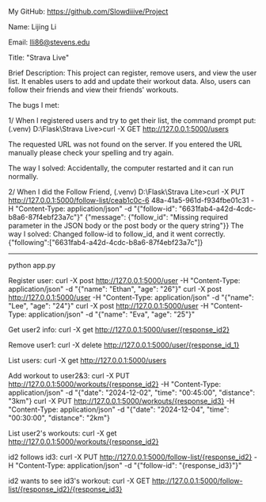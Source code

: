 My GitHub: https://github.com/Slowdiiive/Project

Name: Lijing Li

Email: lli86@stevens.edu

Title: "Strava Live"

Brief Description: 
This project can register, remove users, and view the user list. 
It enables users to add and update their workout data. 
Also, users can follow their friends and view their friends' workouts.

The bugs I met:

1/ When I registered users and try to get their list, the command prompt put:
(.venv) D:\Flask\Strava Live>curl -X GET http://127.0.0.1:5000/users
<p>The requested URL was not found on the server. If you entered the URL manually please check your spelling and try again.</p> The way I solved: Accidentally, the computer restarted and it can run normally.


2/ When I did the Follow Friend,
(.venv) D:\Flask\Strava Lite>curl -X PUT http://127.0.0.1:5000/follow-list/ceab1c0c-6
48a-41a5-961d-f934fbe01c31 -H "Content-Type: application/json" -d "{\"follow-id\": \"6631fab4-a42d-4cdc-b8a6-87f4ebf23a7c\"}"
{"message": {"follow_id": "Missing required parameter in the JSON body or the post body or the query string"}} The way I solved: Changed follow-id to follow_id, and it went correctly. {"following":["6631fab4-a42d-4cdc-b8a6-87f4ebf23a7c"]}

-----------------------------------------
python app.py

Register user:
curl -X post http://127.0.0.1:5000/user -H "Content-Type: application/json" -d "{\"name\": \"Ethan\", \"age\": \"26\"}"
curl -X post http://127.0.0.1:5000/user -H "Content-Type: application/json" -d "{\"name\": \"Lee\", \"age\": \"24\"}"
curl -X post http://127.0.0.1:5000/user -H "Content-Type: application/json" -d "{\"name\": \"Eva\", \"age\": \"25\"}"

Get user2 info:
curl -X get http://127.0.0.1:5000/user/{response_id2}

Remove user1:
curl -X delete http://127.0.0.1:5000/user/{response_id_1}

List users:
curl -X get http://127.0.0.1:5000/users

Add workout to user2&3:
curl -X PUT http://127.0.0.1:5000/workouts/{response_id2} -H "Content-Type: application/json" -d "{\"date\": \"2024-12-02\", \"time\": \"00:45:00\", \"distance\": \"3km\"}
curl -X PUT http://127.0.0.1:5000/workouts/{response_id3} -H "Content-Type: application/json" -d "{\"date\": \"2024-12-04\", \"time\": \"00:30:00\", \"distance\": \"2km\"}

List user2's workouts:
curl -X get http://127.0.0.1:5000/workouts/{response_id2}

id2 follows id3:
curl -X PUT http://127.0.0.1:5000/follow-list/{response_id2} -H "Content-Type: application/json" -d "{\"follow-id\": \"{response_id3}\"}"

id2 wants to see id3's workout:
curl -X GET http://127.0.0.1:5000/follow-list/{response_id2}/{response_id3}
